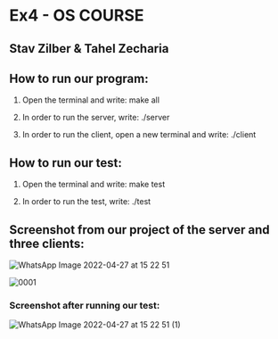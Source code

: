 
# Ex4 - OS COURSE

## Stav Zilber & Tahel Zecharia

## How to run our program:

  1. Open the terminal and write: make all

  2. In order to run the server, write: ./server

  3. In order to run the client, open a new terminal and write: ./client

## How to run our test:

  1. Open the terminal and write: make test

  2. In order to run the test, write: ./test

## Screenshot from our project of the server and three clients:

![WhatsApp Image 2022-04-27 at 15 22 51](https://user-images.githubusercontent.com/93916792/165521448-9368c73f-a426-4211-81e9-437a1f5a4ea7.jpeg100x100)


![0001](https://user-images.githubusercontent.com/74601548/145879587-8a7c6a62-ab42-423d-b7a2-75372d13af6e.jpg)

### Screenshot after running our test:

![WhatsApp Image 2022-04-27 at 15 22 51 (1)](https://user-images.githubusercontent.com/93916792/165521407-8713c57d-f6f0-45f1-bf6b-6ff90ff6552f.jpeg)
